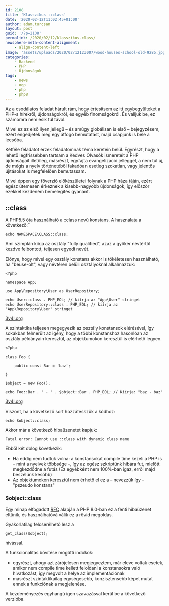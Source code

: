 ```yaml
---
id: 2108
title: 'Klasszikus ::class'
date: '2020-02-12T11:02:45+01:00'
author: adam.turcsan
layout: post
guid: '/?p=2108'
permalink: /2020/02/12/klasszikus-class/
newsphere-meta-content-alignment:
    - align-content-left
image: 'assets/uploads/2020/02/12123007/wood-houses-school-old-9285.jpg'
categories:
    - Backend
    - PHP
    - Újdonságok
tags:
    - news
    - oop
    - php
    - php8
---
```


Az a csodálatos feladat hárult rám, hogy értesítsem az itt egybegyűlteket a PHP-s hírekről, újdonságokról, és egyéb finomságokról. És valljuk be, ez számomra nem esik túl távol.

Mivel ez az első ilyen jellegű – és amúgy globálisan is első – bejegyzésem, ezért engedjetek meg egy átfogó bemutatást, majd csapjunk is bele a lecsóba.

Kétféle feladatot érzek feladatomnak téma keretein belül. Egyrészt, hogy a lehető legfrissebben tartsam a Kedves Olvasók ismereteit a PHP újdonságait illetőleg, másrészt, egyfajta evangelizáció jelleggel, a nem túl új, de mégis a nyelv történetéből fakadóan esetleg szokatlan, vagy jelentős újításokat is megfelelően bemutassam.

Mivel éppen egy főverzió előkészületei folynak a PHP háza táján, ezért egész ütemesen érkeznek a kisebb-nagyobb újdonságok, így először ezekkel kezdeném bemelegítés gyanánt.

## ::class

A PHP5.5 óta használható a ::class nevű konstans. A használata a következő:``

```
echo NAMESPACE\CLASS::class;
```

Ami szimplán kiírja az osztály "fully qualified", azaz a gyökér névtértől kezdve felbontott, teljesen egyedi nevét.

Előnye, hogy mivel egy osztály konstans akkor is tökéletesen használható, ha "beuse-olt", vagy névtéren belüli osztályoknál alkalmazzuk:

```
<?php

namespace App;

use App\Repository\User as UserRepository;

echo User::class . PHP_EOL; // kiírja az "App\User" stringet
echo UserRepository::class . PHP_EOL; // kiírja az "App\Repository\User" stringet
```

[3v4l.org](https://3v4l.org/S0iSe)

A szintaktika teljesen megegyezik az osztály konstansok elérésével, így sokakban felmerült az igény, hogy a többi konstanshoz hasonlóan az osztály példányain keresztül, az objektumokon keresztül is elérhető legyen.

```
<?php

class Foo {

    public const Bar = 'baz';

}

$object = new Foo();

echo Foo::Bar . ' - ' . $object::Bar . PHP_EOL; // Kiírja: "baz - baz"
```

[3v4l.org](_wp_link_placeholder)

Viszont, ha a következő sort hozzátesszük a kódhoz:

```
echo $object::class;
```

Akkor már a következő hibaüzenetet kapjuk:

```
Fatal error: Cannot use ::class with dynamic class name
```

Ebből két dolog következik:

- Ha eddig nem tudtuk volna: a konstansokat compile time kezeli a PHP is – mint a nyelvek többsége –, így az egész szkriptünk hibára fut, mielőtt megkezdődne a futás (Ez egyébként nem 100%-ban igaz, erről majd beszélünk később)
- Az objektumokon keresztül nem érhető el ez a – nevezzük így – "pszeudo konstans"

### $object::class

Egy minap elfogadott [RFC](https://wiki.php.net/rfc/class_name_literal_on_object) alapján a PHP 8.0-ban ez a fenti hibaüzenet eltűnik, és használhatóvá válik ez a rövid megoldás.

Gyakorlatilag felcserélhető lesz a

```
get_class($object);
```

hívással.

A funkcionalitás bővítése mögötti indokok:

- egyrészt, ahogy azt zárójelesen megjegyeztem, már eleve voltak esetek, amikor nem compile time kellett feloldani a konstansokra való hivatkozást, így megvolt a helye az implementációnak
- másrészt szintaktikailag egységesebb, konzisztensebb képet mutat ennek a funkciónak a megjelenése.

A kezdeményezés egyhangú igen szavazással kerül be a következő verzióba.